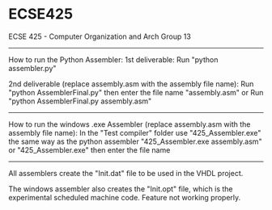 # ECSE425
ECSE 425 - Computer Organization and Arch
Group 13

*****************************************************************************
How to run the Python Assembler:
1st deliverable:
  Run "python assembler.py"

2nd deliverable (replace assembly.asm with the assembly file name):
  Run "python AssemblerFinal.py" then enter the file name "assembly.asm"
  or
  Run "python AssemblerFinal.py assembly.asm"
  
*****************************************************************************
How to run the windows .exe Assembler (replace assembly.asm with the assembly file name):
  In the "Test compiler" folder use "425_Assembler.exe" the same way as the python assembler
    "425_Assembler.exe assembly.asm"
    or
    "425_Assembler.exe" then enter the file name

*****************************************************************************
All assemblers create the "Init.dat" file to be used in the VHDL project.

The windows assembler also creates the "Init.opt" file, which is the experimental
scheduled machine code. Feature not working properly.
